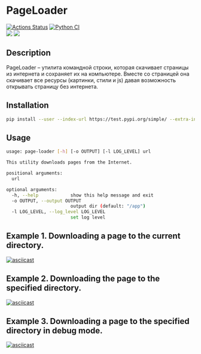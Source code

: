 # PageLoader
[![Actions Status](https://github.com/Evglit/python-project-lvl3/workflows/hexlet-check/badge.svg)](https://github.com/Evglit/python-project-lvl3/actions)
[![Python CI](https://github.com/Evglit/python-project-lvl3/actions/workflows/pyci.yml/badge.svg)](https://github.com/Evglit/python-project-lvl3/actions/workflows/pyci.yml)<br>
<a href="https://codeclimate.com/github/Evglit/python-project-lvl3/maintainability"><img src="https://api.codeclimate.com/v1/badges/1f727325c967b9263a4d/maintainability" /></a>
<a href="https://codeclimate.com/github/Evglit/python-project-lvl3/test_coverage"><img src="https://api.codeclimate.com/v1/badges/1f727325c967b9263a4d/test_coverage" /></a><br>

## Description
PageLoader – утилита командной строки, которая скачивает страницы из интернета и сохраняет их на компьютере. Вместе со страницей она скачивает все ресурсы (картинки, стили и js) давая возможность открывать страницу без интернета.

## Installation

``` bash
pip install --user --index-url https://test.pypi.org/simple/ --extra-index-url https://pypi.org/simple/ pageloader
```

## Usage

``` bash
usage: page-loader [-h] [-o OUTPUT] [-l LOG_LEVEL] url

This utility downloads pages from the Internet.

positional arguments:
  url

optional arguments:
  -h, --help            show this help message and exit
  -o OUTPUT, --output OUTPUT
                        output dir (default: "/app")
  -l LOG_LEVEL, --log_level LOG_LEVEL
                        set log level
```

## Example 1. Downloading a page to the current directory.
[![asciicast](https://asciinema.org/a/3O4WQcydsbe6Su4Ji5fcPpJyb.svg)](https://asciinema.org/a/3O4WQcydsbe6Su4Ji5fcPpJyb)

## Example 2. Downloading the page to the specified directory.
[![asciicast](https://asciinema.org/a/HHZcyWtOyqQrr7vaCyn6TRBGg.svg)](https://asciinema.org/a/HHZcyWtOyqQrr7vaCyn6TRBGg)

## Example 3. Downloading a page to the specified directory in debug mode.
[![asciicast](https://asciinema.org/a/bscdKZuUAeAZxQkelz2ctQiCy.svg)](https://asciinema.org/a/bscdKZuUAeAZxQkelz2ctQiCy)
